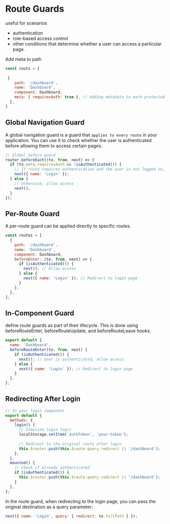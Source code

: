 # Route Guards
useful for scenarios 
- authentication
- role-based access control
- other conditions that determine whether a user can access a particular page.

Add meta to path
```js
const routs = [
 
 {
    path: '/dashboard',
    name: 'Dashboard',
    component: Dashboard,
    meta: { requiresAuth: true }, // Adding metadata to mark protected routes
  },
]
```


## Global Navigation Guard

A global navigation guard is a guard that `applies to every route` in your application. 
You can use it to check whether the user is authenticated before allowing them to access certain pages.

```js
// Global before guard
router.beforeEach((to, from, next) => {
  if (to.meta.requiresAuth && !isAuthenticated()) {
    // If route requires authentication and the user is not logged in, redirect to login
    next({ name: 'Login' });
  } else {
    // Otherwise, allow access
    next();
  }
});

```

## Per-Route Guard
A per-route guard can be applied directly to specific routes.
```js
const routes = [
  {
    path: '/dashboard',
    name: 'Dashboard',
    component: Dashboard,
    beforeEnter: (to, from, next) => {
      if (isAuthenticated()) {
        next(); // Allow access
      } else {
        next({ name: 'Login' }); // Redirect to login page
      }
    },
  },
];
```

## In-Component Guard
define route guards as part of their lifecycle. This is done using beforeRouteEnter, beforeRouteUpdate, and beforeRouteLeave hooks.
```js
export default {
  name: 'Dashboard',
  beforeRouteEnter(to, from, next) {
    if (isAuthenticated()) {
      next(); // User is authenticated, allow access
    } else {
      next({ name: 'Login' }); // Redirect to login page
    }
  },
};
```

## Redirecting After Login
```js
// In your login component
export default {
  methods: {
    login() {
      // Simulate login logic
      localStorage.setItem('authToken', 'your-token');
      
      // Redirect to the original route after login
      this.$router.push(this.$route.query.redirect || '/dashboard');
    },
  },
  mounted() {
    // Check if already authenticated
    if (isAuthenticated()) {
      this.$router.push(this.$route.query.redirect || '/dashboard');
    }
  },
};
```
In the route guard, when redirecting to the login page, you can pass the original destination as a query parameter:
```js
next({ name: 'Login', query: { redirect: to.fullPath } });
```